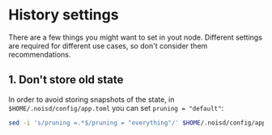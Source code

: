 # History settings

There are a few things you might want to set in yout node. Different settings
are required for different use cases, so don't consider them recommendations.

## 1. Don't store old state

In order to avoid storing snapshots of the state, in
`$HOME/.noisd/config/app.toml` you can set `pruning = "default"`:

```sh
sed -i 's/pruning =.*$/pruning = "everything"/' $HOME/.noisd/config/app.toml
```
